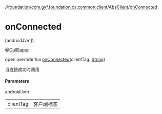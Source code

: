 //[foundation](../../../index.md)/[com.gyf.foundation.cs.common.client](../index.md)/[AbsClient](index.md)/[onConnected](on-connected.md)

# onConnected

[androidJvm]\

@[CallSuper](https://developer.android.com/reference/kotlin/androidx/annotation/CallSuper.html)

open override fun [onConnected](on-connected.md)(clientTag: [String](https://kotlinlang.org/api/core/kotlin-stdlib/kotlin/-string/index.html))

当连接成功时调用

#### Parameters

androidJvm

| | |
|---|---|
| clientTag | 客户端标签 |